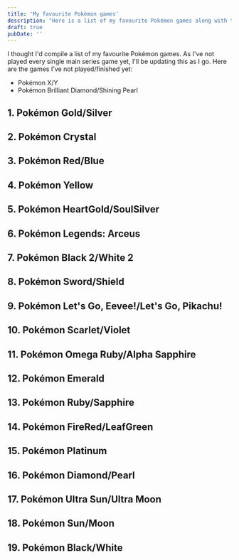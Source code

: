 ```yaml
---
title: 'My favourite Pokémon games'
description: "Here is a list of my favourite Pokémon games along with the reasons why."
draft: true
pubDate: ''
---
```


I thought I'd compile a list of my favourite Pokémon games. As I've not played every single main series game yet, I'll be updating this as I go. Here are the games I've not played/finished yet:

* Pokémon X/Y
* Pokémon Brilliant Diamond/Shining Pearl

## 1. Pokémon Gold/Silver
## 2. Pokémon Crystal
## 3. Pokémon Red/Blue
## 4. Pokémon Yellow
## 5. Pokémon HeartGold/SoulSilver
## 6. Pokémon Legends: Arceus
## 7. Pokémon Black 2/White 2
## 8. Pokémon Sword/Shield
## 9. Pokémon Let's Go, Eevee!/Let's Go, Pikachu!
## 10. Pokémon Scarlet/Violet
## 11. Pokémon Omega Ruby/Alpha Sapphire
## 12. Pokémon Emerald
## 13. Pokémon Ruby/Sapphire
## 14. Pokémon FireRed/LeafGreen
## 15. Pokémon Platinum
## 16. Pokémon Diamond/Pearl
## 17. Pokémon Ultra Sun/Ultra Moon
## 18. Pokémon Sun/Moon 
## 19. Pokémon Black/White